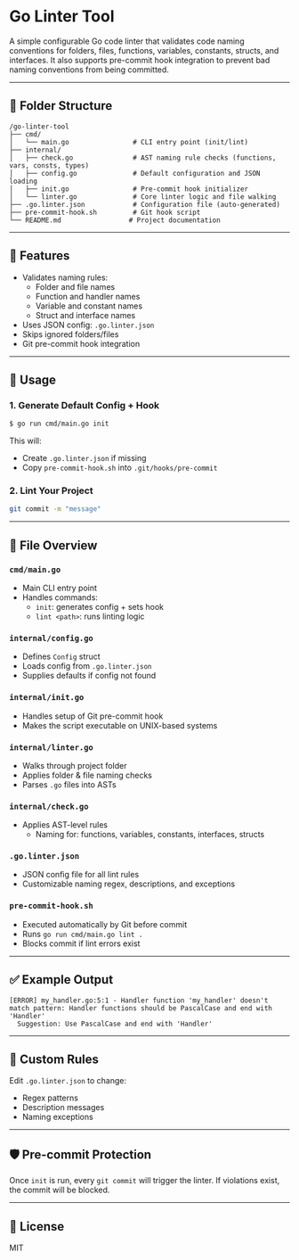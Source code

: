 # Go Linter Tool

A simple configurable Go code linter that validates code naming conventions for folders, files, functions, variables, constants, structs, and interfaces. It also supports pre-commit hook integration to prevent bad naming conventions from being committed.

---

## 📁 Folder Structure

```
/go-linter-tool
├── cmd/
│   └── main.go                # CLI entry point (init/lint)
├── internal/
│   ├── check.go               # AST naming rule checks (functions, vars, consts, types)
│   ├── config.go              # Default configuration and JSON loading
│   ├── init.go                # Pre-commit hook initializer
│   └── linter.go              # Core linter logic and file walking
├── .go.linter.json            # Configuration file (auto-generated)
├── pre-commit-hook.sh         # Git hook script
└── README.md                 # Project documentation
```

---

## 🔧 Features

- Validates naming rules:
  - Folder and file names
  - Function and handler names
  - Variable and constant names
  - Struct and interface names
- Uses JSON config: `.go.linter.json`
- Skips ignored folders/files
- Git pre-commit hook integration

---

## 🚀 Usage

### 1. Generate Default Config + Hook

```sh
$ go run cmd/main.go init
```

This will:

- Create `.go.linter.json` if missing
- Copy `pre-commit-hook.sh` into `.git/hooks/pre-commit`

### 2. Lint Your Project

```sh
git commit -m "message"
```

---

## 📂 File Overview

### `cmd/main.go`

- Main CLI entry point
- Handles commands:
  - `init`: generates config + sets hook
  - `lint <path>`: runs linting logic

### `internal/config.go`

- Defines `Config` struct
- Loads config from `.go.linter.json`
- Supplies defaults if config not found

### `internal/init.go`

- Handles setup of Git pre-commit hook
- Makes the script executable on UNIX-based systems

### `internal/linter.go`

- Walks through project folder
- Applies folder & file naming checks
- Parses `.go` files into ASTs

### `internal/check.go`

- Applies AST-level rules
  - Naming for: functions, variables, constants, interfaces, structs

### `.go.linter.json`

- JSON config file for all lint rules
- Customizable naming regex, descriptions, and exceptions

### `pre-commit-hook.sh`

- Executed automatically by Git before commit
- Runs `go run cmd/main.go lint .`
- Blocks commit if lint errors exist

---

## ✅ Example Output

```
[ERROR] my_handler.go:5:1 - Handler function 'my_handler' doesn't match pattern: Handler functions should be PascalCase and end with 'Handler'
  Suggestion: Use PascalCase and end with 'Handler'
```

---

## 🧪 Custom Rules

Edit `.go.linter.json` to change:

- Regex patterns
- Description messages
- Naming exceptions

---

## 🛡️ Pre-commit Protection

Once `init` is run, every `git commit` will trigger the linter. If violations exist, the commit will be blocked.

---

## 📜 License

MIT

